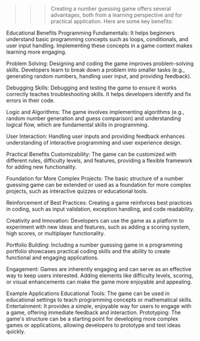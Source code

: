>>>Creating a number guessing game offers several advantages, both from a learning perspective and for practical application. Here are some key benefits:

Educational Benefits
Programming Fundamentals: It helps beginners understand basic programming concepts such as loops, conditionals, and user input handling. Implementing these concepts in a game context makes learning more engaging.

Problem Solving: Designing and coding the game improves problem-solving skills. Developers learn to break down a problem into smaller tasks (e.g., generating random numbers, handling user input, and providing feedback).

Debugging Skills: Debugging and testing the game to ensure it works correctly teaches troubleshooting skills. It helps developers identify and fix errors in their code.

Logic and Algorithms: The game involves implementing algorithms (e.g., random number generation and guess comparison) and understanding logical flow, which are fundamental skills in programming.

User Interaction: Handling user inputs and providing feedback enhances understanding of interactive programming and user experience design.

Practical Benefits
Customizability: The game can be customized with different rules, difficulty levels, and features, providing a flexible framework for adding new functionality.

Foundation for More Complex Projects: The basic structure of a number guessing game can be extended or used as a foundation for more complex projects, such as interactive quizzes or educational tools.

Reinforcement of Best Practices: Creating a game reinforces best practices in coding, such as input validation, exception handling, and code readability.

Creativity and Innovation: Developers can use the game as a platform to experiment with new ideas and features, such as adding a scoring system, high scores, or multiplayer functionality.

Portfolio Building: Including a number guessing game in a programming portfolio showcases practical coding skills and the ability to create functional and engaging applications.

Engagement: Games are inherently engaging and can serve as an effective way to keep users interested. Adding elements like difficulty levels, scoring, or visual enhancements can make the game more enjoyable and appealing.

Example Applications
Educational Tools: The game can be used in educational settings to teach programming concepts or mathematical skills.
Entertainment: It provides a simple, enjoyable way for users to engage with a game, offering immediate feedback and interaction.
Prototyping: The game's structure can be a starting point for developing more complex games or applications, allowing developers to prototype and test ideas quickly.







